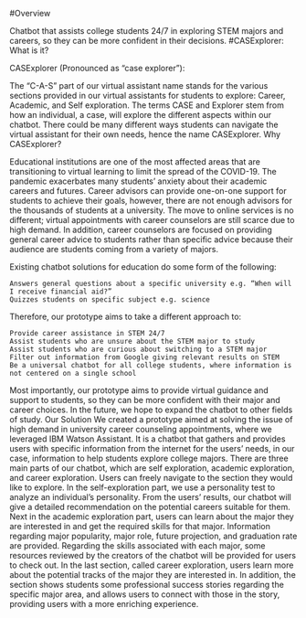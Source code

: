 #Overview

Chatbot that assists college students 24/7 in exploring STEM majors and careers, so they can be more confident in their decisions.
#CASExplorer: What is it?

CASExplorer (Pronounced as “case explorer”):

The “C-A-S” part of our virtual assistant name stands for the various sections provided in our virtual assistants for students to explore: Career, Academic, and Self exploration. The terms CASE and Explorer stem from how an individual, a case, will explore the different aspects within our chatbot. There could be many different ways students can navigate the virtual assistant for their own needs, hence the name CASExplorer.
Why CASExplorer?

Educational institutions are one of the most affected areas that are transitioning to virtual learning to limit the spread of the COVID-19. The pandemic exacerbates many students’ anxiety about their academic careers and futures. Career advisors can provide one-on-one support for students to achieve their goals, however, there are not enough advisors for the thousands of students at a university. The move to online services is no different; virtual appointments with career counselors are still scarce due to high demand. In addition, career counselors are focused on providing general career advice to students rather than specific advice because their audience are students coming from a variety of majors.

Existing chatbot solutions for education do some form of the following:

    Answers general questions about a specific university e.g. “When will I receive financial aid?”
    Quizzes students on specific subject e.g. science

Therefore, our prototype aims to take a different approach to:

    Provide career assistance in STEM 24/7
    Assist students who are unsure about the STEM major to study
    Assist students who are curious about switching to a STEM major
    Filter out information from Google giving relevant results on STEM
    Be a universal chatbot for all college students, where information is not centered on a single school

Most importantly, our prototype aims to provide virtual guidance and support to students, so they can be more confident with their major and career choices. In the future, we hope to expand the chatbot to other fields of study.
Our Solution
We created a prototype aimed at solving the issue of high demand in university career counseling appointments, where we leveraged IBM Watson Assistant. It is a chatbot that gathers and provides users with specific information from the internet for the users’ needs, in our case, information to help students explore college majors. There are three main parts of our chatbot, which are self exploration, academic exploration, and career exploration. Users can freely navigate to the section they would like to explore. In the self-exploration part, we use a personality test to analyze an individual’s personality. From the users’ results, our chatbot will give a detailed recommendation on the potential careers suitable for them. Next in the academic exploration part, users can learn about the major they are interested in and get the required skills for that major. Information regarding major popularity, major role, future projection, and graduation rate are provided. Regarding the skills associated with each major, some resources reviewed by the creators of the chatbot will be provided for users to check out. In the last section, called career exploration, users learn more about the potential tracks of the major they are interested in. In addition, the section shows students some professional success stories regarding the specific major area, and allows users to connect with those in the story, providing users with a more enriching experience.
